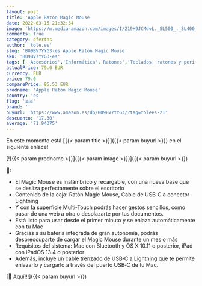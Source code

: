 ```yaml
---
layout: post
title: 'Apple Ratón Magic Mouse'
date: 2022-03-15 21:32:34
image: 'https://m.media-amazon.com/images/I/219H9JCMdvL._SL500_._SL400_.jpg'
comments: true
category: ofertas
author: 'tole.es'
slug: 'B09BV7YYG3-es Apple Ratón Magic Mouse'
sku: 'B09BV7YYG3-es'
tags: [ 'Accesorios','Informática','Ratones','Teclados, ratones y periféricos de entrada','apple', ]
actualPrice: 79.0 EUR
currency: EUR
price: 79.0
comparePrice: 95.53 EUR
prodname: 'Apple Ratón Magic Mouse'
country: 'es'
flag: '🇪🇸'
brand: ''
buyurl: 'https://www.amazon.es/dp/B09BV7YYG3/?tag=tolees-21'
descuento: '17.30'
average: '71.94375'
---
```


En este momento está [{{< param title >}}]({{< param buyurl >}}) en el siguiente enlace!

[![{{< param prodname >}}]({{< param image >}})]({{< param buyurl >}})

🔎:

- El Magic Mouse es inalámbrico y recargable, con una nueva base que se desliza perfectamente sobre el escritorio
- Contenido de la caja: Ratón Magic Mouse, Cable de USB‑C a conector Lightning
- Y con la superficie Multi‑Touch podrás hacer gestos sencillos, como pasar de una web a otra o desplazarte por tus documentos.
- Está listo para usar desde el primer minuto y se enlaza automáticamente con tu Mac
- Gracias a su batería integrada de gran autonomía, podrás despreocuparte de cargar el Magic Mouse durante un mes o más
- Requisitos del sistema: Mac con Bluetooth y OS X 10.11 o posterior, iPad con iPadOS 13.4 o posterior
- Además, incluye un cable trenzado de USB‑C a Lightning que te permite enlazarlo y cargarlo a través del puerto USB‑C de tu Mac.

[🛒 Aquí!!!]({{< param buyurl >}})
